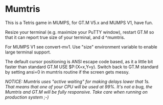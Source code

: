 # Mumtris

This is a Tetris game in MUMPS, for GT.M V5.x and MUMPS V1, have fun.

Resize your terminal (e.g. maximize your PuTTY window), restart GT.M so that it can report true size of your terminal, and d ^mumtris.

For MUMPS V1 see convert-mv1. Use "size" environment variable to enable large terminal support.

The default cursor positioning is ANSI escape code based, as it a little bit faster than standard GT.M USE $P:(X=x,Y=y). Switch back to GT.M standard by setting ansi=0 in mumtris routine if the screen gets messy.

*NOTICE: Mumtris uses "active waiting" for making delays lower that 1s. That means that one of your CPU will be used at 99%. It's not a bug, the Mumtris and GT.M will be fully responsive. Take care when running on production system ;-)*
